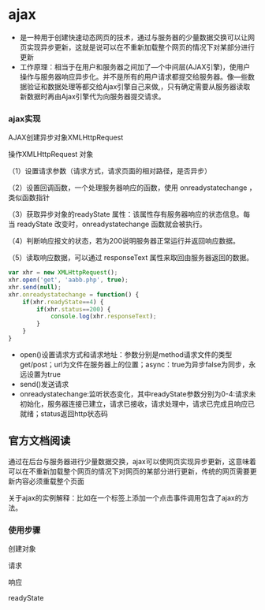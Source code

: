 # ajax

* 是一种用于创建快速动态网页的技术，通过与服务器的少量数据交换可以让网页实现异步更新，这就是说可以在不重新加载整个网页的情况下对某部分进行更新
* 工作原理：相当于在用户和服务器之间加了—个中间层(AJAX引擎)，使用户操作与服务器响应异步化。并不是所有的用户请求都提交给服务器。像—些数据验证和数据处理等都交给Ajax引擎自己来做,，只有确定需要从服务器读取新数据时再由Ajax引擎代为向服务器提交请求。

### ajax实现

AJAX创建异步对象XMLHttpRequest

操作XMLHttpRequest 对象

（1）设置请求参数（请求方式，请求页面的相对路径，是否异步）

（2）设置回调函数，一个处理服务器响应的函数，使用 onreadystatechange ，类似函数指针

（3）获取异步对象的readyState 属性：该属性存有服务器响应的状态信息。每当 readyState 改变时，onreadystatechange 函数就会被执行。

（4）判断响应报文的状态，若为200说明服务器正常运行并返回响应数据。

（5）读取响应数据，可以通过 responseText 属性来取回由服务器返回的数据。

```javascript
var xhr = new XMLHttpRequest();
xhr.open('get', 'aabb.php', true);
xhr.send(null);
xhr.onreadystatechange = function() {
	if(xhr.readyState==4) {
		if(xhr.status==200) {
			console.log(xhr.responseText);
		}
	}
}
```

* open()设置请求方式和请求地址：参数分别是method请求文件的类型get/post；url为文件在服务器上的位置；async：true为异步false为同步，永远设置为true
* send()发送请求
* onreadystatechange:监听状态变化，其中readyState参数分别为0-4:请求未初始化，服务器连接已建立，请求已接收，请求处理中，请求已完成且响应已就绪；status返回http状态码

## 官方文档阅读

通过在后台与服务器进行少量数据交换，ajax可以使网页实现异步更新，这意味着可以在不重新加载整个网页的情况下对网页的某部分进行更新，传统的网页需要更新内容必须重载整个页面

关于ajax的实例解释：比如在一个标签上添加一个点击事件调用包含了ajax的方法。

### 使用步骤

创建对象

请求

响应

readyState





































